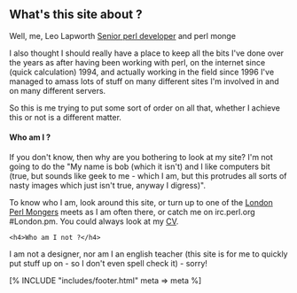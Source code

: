 

## What's this site about ?
	
Well, me, Leo Lapworth <a href="/cv/">Senior perl developer</a> and perl monge
	
I also thought I should really have a place to keep all the bits I've done over the years as after having been working with perl, on the internet since (quick calculation) 1994, and actually working in the field since 1996 I've managed to amass lots of stuff on many different sites I'm involved in and on many different servers.


	
So this is me trying to put some sort of order on all that, whether I achieve this or not is a different matter.


</div>

<div class="[% meta.col2 %]">
	<h4>Who am I ?</h4>
	
If you don't know, then why are you bothering to look at my site? I'm not going to do the "My name is bob (which it isn't) and I like computers bit (true, but sounds like geek to me - which I am, but this protrudes all sorts of nasty images which just isn't true, anyway I digress)".
		


To know who I am, look around this site, or turn up to one of the <a href="http://london.pm.org/"><span class="link">London Perl Mongers</span></a> meets as I am often there, or catch me on irc.perl.org #London.pm. You could always look at my <a href="/cv/">CV</a>.



	<h4>Who am I not ?</h4>
	
I am not a designer, nor am I an english teacher (this site is for me to quickly put stuff up on - so I don't even spell check it) - sorry!


</div>


[% INCLUDE "includes/footer.html" meta => meta %]
